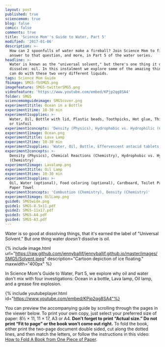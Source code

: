 ```yaml
---
layout: post
published: true
sciencemom: true
blog: false
comic: false
comments: true
title: 'Science Mom''s Guide to Water, Part 5'
modified: '2017-01-06'
description: >-
  How can 2 spoonfulls of water make a fireball? Join Science Mom to find the
  answer to that question, and more, in Part 5 of the water series.
headline: >-
  Water is known as the "universal solvent," but there's one thing it does not
  dissolve: oil. In this instalment we explore some of the amazing things you
  can do with these two very different liquids.
tags: Science Mom Guide
fbimage: SMG5-fbSMG5.png
imagefeature: SMG5-twitterSMG5.png
videofeature: 'https://www.youtube.com/embed/KPjp2qg8SA4'
folder: SMG5
sciencemomguideimage: SMG5cover.png
experiment1title: Ocean in a Bottle
experiment1time: 10-30 min
experiment1supplies: >-
  Water, Oil, Bottle with lid, Plastic beads, Toothpicks, Hot glue, Thin plastic
  or tinfoil
experiment1concepts: 'Density (Physics), Hydrophobic vs. Hydrophilic (Chemistry)'
experiment1image: Ocean.png
experiment2title: Lava Lamp
experiment2time: 10-30 min
experiment2supplies: 'Water, Oil, Bottle, Effervescent antacid tablets, Food coloring'
experiment2concepts: >-
  Density (Physics), Chemical Reactions (Chemistry), Hydrophobic vs. Hydrophilic
  (Chemistry)
experiment2image: Lavalamp.png
experiment3title: Oil Lamp
experiment3time: 10-30 min
experiment3supplies: >-
  Oil, Water (optional), Food coloring (optional), Cardboard, Toilet Paper or
  Paper Towel
experiment3concepts: 'Combustion (Chemistry), Density (Chemistry)'
experiment3image: OilLamp.png
guide0: SMG5wide.png
guide1: SMG5-8.5x11.pdf
guide2: SMG5-11x17.pdf
guide3: SMG5-A4.pdf
guide4: SMG5-A3.pdf
---
```

Water is so good at dissolving things, that it's earned the label of "Universal Solvent." But one thing water _doesn't_ dissolve is oil. 

{% include image.html url="https://raw.github.com/jennyballif/jennyballif.github.io/master/images/SMG5/Solvent.jpeg" description="Cartoon depiction of ice floating." maxwidth="400px" %}

In Science Mom's Guide to Water, Part 5, we explore why oil and water don't mix with four investigations: Ocean in a bottle, Lava lamp, Oil lamp, and a grease fire explosion. 

{% include youtubeplayer.html id="https://www.youtube.com/embed/KPjp2qg8SA4"%}

You can preview the accompanying guide by scrolling through the pages in the viewer below. To print your own copy, just select your preferred size of paper: 8½ &times; 11, 11 &times; 17, A3 or A4. __Don’t forget to print “Actual size.” Do not print “Fit to page” or the book won’t come out right.__ To fold the book, either print the two-page document double sided, cut along the dotted lines, and then match the letters, or follow the instructions in this video: [How to Fold A Book from One Piece of Paper](https://www.youtube.com/watch?v=E0sS59oMBe0&t=3s).
